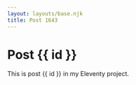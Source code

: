 ```yaml
---
layout: layouts/base.njk
title: Post 1643
---
```


# Post {{ id }}

This is post {{ id }} in my Eleventy project.
